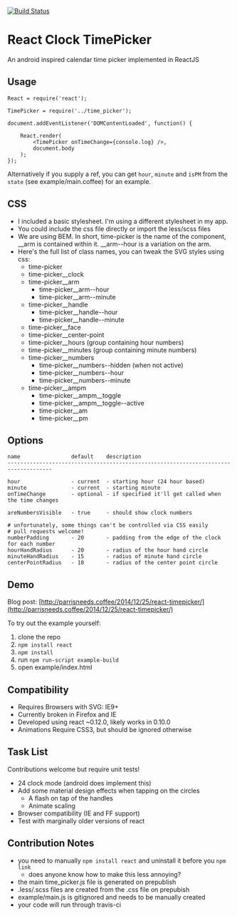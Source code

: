 [![Build Status](https://secure.travis-ci.org/parris/react-clock-timepicker.png)](http://travis-ci.org/parris/react-clock-timepicker)

React Clock TimePicker
==================================

An android inspired calendar time picker implemented in ReactJS

Usage
-----

    React = require('react');

    TimePicker = require('../time_picker');

    document.addEventListener('DOMContentLoaded', function() {

        React.render(
            <TimePicker onTimeChange={console.log} />,
            document.body
        );
    });

Alternatively if you supply a ref, you can get `hour`, `minute` and `isPM` from
the `state` (see example/main.coffee) for an example.

CSS
---

- I included a basic stylesheet. I'm using a different stylesheet in my app.
- You could include the css file directly or import the less/scss files
- We are using BEM. In short, time-picker is the name of the component, __arm is contained within it. __arm--hour is a variation on the arm.
- Here's the full list of class names, you can tweak the SVG styles using css:
    - time-picker
    - time-picker__clock
    - time-picker__arm
        - time-picker__arm--hour
        - time-picker__arm--minute
    - time-picker__handle
        - time-picker__handle--hour
        - time-picker__handle--minute
    - time-picker__face
    - time-picker__center-point
    - time-picker__hours (group containing hour numbers)
    - time-picker__minutes (group containing minute numbers)
    - time-picker__numbers
        - time-picker__numbers--hidden (when not active)
        - time-picker__numbers--hour
        - time-picker__numbers--minute
    - time-picker__ampm
        - time-picker__ampm__toggle
        - time-picker__ampm__toggle--active
        - time-picker__am
        - time-picker__pm

Options
-------

    name                default    description
    ------------------------------------------------------------------------------------

    hour                - current  - starting hour (24 hour based)
    minute              - current  - starting minute
    onTimeChange        - optional - if specified it'll get called when the time changes

    areNumbersVisible   - true     - should show clock numbers

    # unfortunately, some things can't be controlled via CSS easily
    # pull requests welcome!
    numberPadding       - 20       - padding from the edge of the clock for each number
    hourHandRadius      - 20       - radius of the hour hand circle
    minuteHandRadius    - 15       - radius of minute hand circle
    centerPointRadius   - 10       - radius of the center point circle

Demo
----

Blog post: [http://parrisneeds.coffee/2014/12/25/react-timepicker/](http://parrisneeds.coffee/2014/12/25/react-timepicker/)

To try out the example yourself:

1. clone the repo
2. `npm install react`
3. `npm install`
4. run `npm run-script example-build`
5. open example/index.html


Compatibility
-------------

- Requires Browsers with SVG: IE9+
- Currently broken in Firefox and IE
- Developed using react ~0.12.0, likely works in 0.10.0
- Animations Require CSS3, but should be ignored otherwise

Task List
---------

Contributions welcome but require unit tests!

- 24 clock mode (android does implement this)
- Add some material design effects when tapping on the circles
  - A flash on tap of the handles
  - Animate scaling
- Browser compatibility (IE and FF support)
- Test with marginally older versions of react

Contribution Notes
------------------

- you need to manually `npm install react` and uninstall it before you `npm link`
    - does anyone know how to make this less annoying?
- the main time_picker.js file is generated on prepublish
- .less/.scss files are created from the .css file on prepubish
- example/main.js is gitignored and needs to be manually created
- your code will run through travis-ci
